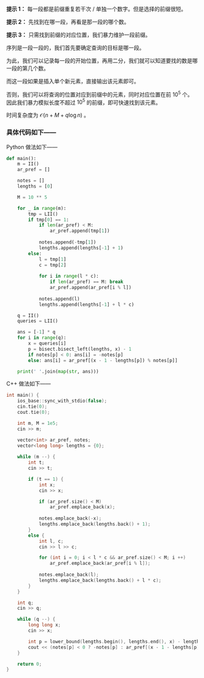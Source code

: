 **提示 1：** 每一段都是前缀重复若干次 / 单独一个数字。但是选择的前缀很短。

**提示 2：** 先找到在哪一段，再看是那一段的哪个数。

**提示 3：** 只需找到前缀的对应位置，我们暴力维护一段前缀。

序列是一段一段的，我们首先要确定查询的目标是哪一段。

为此，我们可以记录每一段的开始位置，再用二分，我们就可以知道要找的数是哪一段的第几个数。

而这一段如果是插入单个新元素，直接输出该元素即可。

否则，我们可以将查询的位置对应到前缀中的元素，同时对应位置在前 $10^5$ 个。因此我们暴力模拟长度不超过 $10^5$ 的前缀，即可快速找到该元素。

时间复杂度为 $\mathcal{O}(n+M+q\log n)$ 。

### 具体代码如下——

Python 做法如下——

```Python []
def main():
    m = II()
    ar_pref = []

    notes = []
    lengths = [0]

    M = 10 ** 5

    for _ in range(m):
        tmp = LII()
        if tmp[0] == 1:
            if len(ar_pref) < M:
                ar_pref.append(tmp[1])
            
            notes.append(-tmp[1])
            lengths.append(lengths[-1] + 1)
        else:
            l = tmp[1]
            c = tmp[2]
            
            for i in range(l * c):
                if len(ar_pref) == M: break
                ar_pref.append(ar_pref[i % l])
            
            notes.append(l)
            lengths.append(lengths[-1] + l * c)

    q = II()
    queries = LII()

    ans = [-1] * q
    for i in range(q):
        x = queries[i] 
        p = bisect.bisect_left(lengths, x) - 1
        if notes[p] < 0: ans[i] = -notes[p]
        else: ans[i] = ar_pref[(x - 1 - lengths[p]) % notes[p]]

    print(' '.join(map(str, ans)))
```

C++ 做法如下——

```cpp []
int main() {
    ios_base::sync_with_stdio(false);
    cin.tie(0);
    cout.tie(0);

    int m, M = 1e5;
    cin >> m;

    vector<int> ar_pref, notes;
    vector<long long> lengths = {0};
    
    while (m --) {
        int t;
        cin >> t;

        if (t == 1) {
            int x;
            cin >> x;

            if (ar_pref.size() < M)
                ar_pref.emplace_back(x);
            
            notes.emplace_back(-x);
            lengths.emplace_back(lengths.back() + 1);
        }
        else {
            int l, c;
            cin >> l >> c;

            for (int i = 0; i < l * c && ar_pref.size() < M; i ++)
                ar_pref.emplace_back(ar_pref[i % l]);
            
            notes.emplace_back(l);
            lengths.emplace_back(lengths.back() + l * c);
        }
    }

    int q;
    cin >> q;

    while (q --) {
        long long x;
        cin >> x;

        int p = lower_bound(lengths.begin(), lengths.end(), x) - lengths.begin() - 1;
        cout << (notes[p] < 0 ? -notes[p] : ar_pref[(x - 1 - lengths[p]) % notes[p]]) << ' ';
    }

    return 0;
}
```
